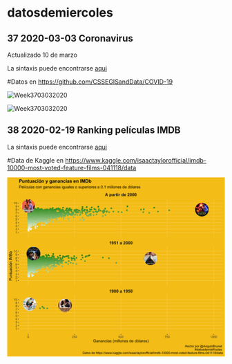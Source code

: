 # datosdemiercoles
 ##  37	2020-03-03	Coronavirus 
 Actualizado 10 de marzo 
 
 La sintaxis puede encontrarse [aqui](https://github.com/AnguloB/datosdemiercoles/blob/master/Coronavirus/coronavirus.R)

#Datos en https://github.com/CSSEGISandData/COVID-19

![Week3703032020](https://github.com/AnguloB/datosdemiercoles/blob/master/Coronavirus/confirmed_200310.gif)

 ![Week3703032020](https://github.com/AnguloB/datosdemiercoles/blob/master/Coronavirus/deaths_200310.gif)


 


 ##  38	2020-02-19	Ranking películas IMDB
 La sintaxis puede encontrarse [aqui](https://github.com/AnguloB/datosdemiercoles/blob/master/Ranking%20peliculas%20IMDB/RankingIMBD.R)

#Data de Kaggle en https://www.kaggle.com/isaactaylorofficial/imdb-10000-most-voted-feature-films-041118/data

![Week38200220](https://github.com/AnguloB/datosdemiercoles/blob/master/Ranking%20peliculas%20IMDB/IMBD_esp.png)

 
